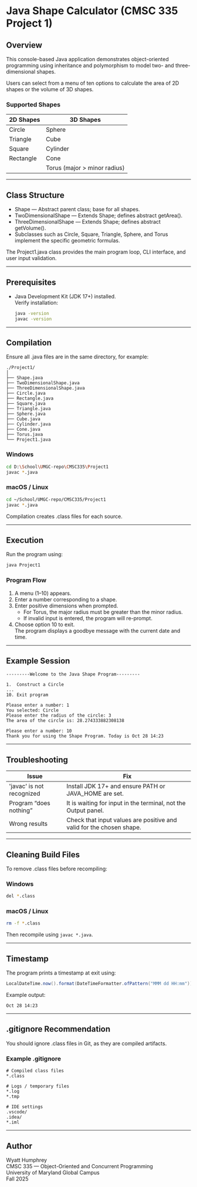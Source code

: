 # Java Shape Calculator (CMSC 335 Project 1)

## Overview
This console-based Java application demonstrates object-oriented programming using inheritance and polymorphism to model two- and three-dimensional shapes.

Users can select from a menu of ten options to calculate the area of 2D shapes or the volume of 3D shapes.

### Supported Shapes
| 2D Shapes | 3D Shapes |
|------------|-----------|
| Circle | Sphere |
| Triangle | Cube |
| Square | Cylinder |
| Rectangle | Cone |
|  | Torus (major > minor radius) |

---

## Class Structure
- Shape — Abstract parent class; base for all shapes.  
- TwoDimensionalShape — Extends Shape; defines abstract getArea().  
- ThreeDimensionalShape — Extends Shape; defines abstract getVolume().  
- Subclasses such as Circle, Square, Triangle, Sphere, and Torus implement the specific geometric formulas.

The Project1.java class provides the main program loop, CLI interface, and user input validation.

---

## Prerequisites
- Java Development Kit (JDK 17+) installed.  
  Verify installation:
  ```bash
  java -version
  javac -version
  ```

---

## Compilation
Ensure all .java files are in the same directory, for example:
```
./Project1/
│
├── Shape.java
├── TwoDimensionalShape.java
├── ThreeDimensionalShape.java
├── Circle.java
├── Rectangle.java
├── Square.java
├── Triangle.java
├── Sphere.java
├── Cube.java
├── Cylinder.java
├── Cone.java
├── Torus.java
└── Project1.java
```

### Windows
```bash
cd D:\School\UMGC-repo\CMSC335\Project1
javac *.java
```

### macOS / Linux
```bash
cd ~/School/UMGC-repo/CMSC335/Project1
javac *.java
```

Compilation creates .class files for each source.

---

## Execution
Run the program using:
```bash
java Project1
```

### Program Flow
1. A menu (1–10) appears.  
2. Enter a number corresponding to a shape.  
3. Enter positive dimensions when prompted.  
   - For Torus, the major radius must be greater than the minor radius.  
   - If invalid input is entered, the program will re-prompt.  
4. Choose option 10 to exit.  
   The program displays a goodbye message with the current date and time.

---

## Example Session
```
---------Welcome to the Java Shape Program---------

1.  Construct a Circle
...
10. Exit program

Please enter a number: 1
You selected: Circle
Please enter the radius of the circle: 3
The area of the circle is: 28.274333882308138

Please enter a number: 10
Thank you for using the Shape Program. Today is Oct 28 14:23
```

---

## Troubleshooting
| Issue | Fix |
|--------|-----|
| 'javac' is not recognized | Install JDK 17+ and ensure PATH or JAVA_HOME are set. |
| Program “does nothing” | It is waiting for input in the terminal, not the Output panel. |
| Wrong results | Check that input values are positive and valid for the chosen shape. |

---

## Cleaning Build Files
To remove .class files before recompiling:

### Windows
```bash
del *.class
```

### macOS / Linux
```bash
rm -f *.class
```

Then recompile using `javac *.java`.

---

## Timestamp
The program prints a timestamp at exit using:
```java
LocalDateTime.now().format(DateTimeFormatter.ofPattern("MMM dd HH:mm"));
```
Example output:
```
Oct 28 14:23
```

---

## .gitignore Recommendation
You should ignore .class files in Git, as they are compiled artifacts.

### Example .gitignore
```
# Compiled class files
*.class

# Logs / temporary files
*.log
*.tmp

# IDE settings
.vscode/
.idea/
*.iml
```

---

## Author
Wyatt Humphrey  
CMSC 335 — Object-Oriented and Concurrent Programming  
University of Maryland Global Campus  
Fall 2025

